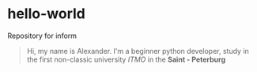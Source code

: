 # hello-world
 Repository for inform
> Hi, my name is Alexander. I'm a beginner python developer, study in the first non-classic university *ITMO* in the **Saint - Peterburg** 
